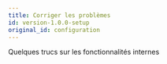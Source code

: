 ```yaml
---
title: Corriger les problèmes
id: version-1.0.0-setup
original_id: configuration
---
```


Quelques trucs sur les fonctionnalités internes